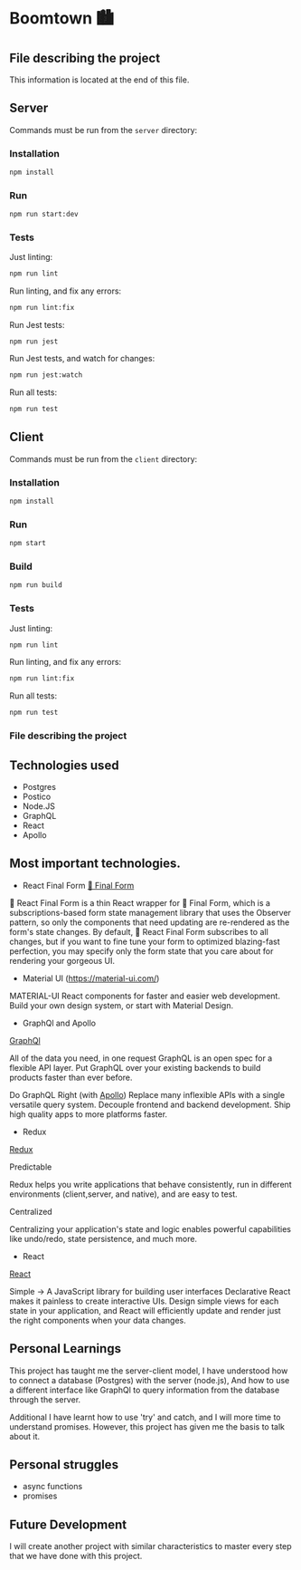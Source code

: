 # Boomtown 🏙

## File describing the project
This information is located at the end of this file. 

## Server

Commands must be run from the `server` directory:

### Installation

```bash
npm install
```

### Run

```bash
npm run start:dev
```

### Tests

Just linting:

```bash
npm run lint
```

Run linting, and fix any errors:

```bash
npm run lint:fix
```

Run Jest tests:

```
npm run jest
```

Run Jest tests, and watch for changes:

```bash
npm run jest:watch
```

Run all tests:

```bash
npm run test
```

## Client

Commands must be run from the `client` directory:

### Installation

```bash
npm install
```

### Run

```bash
npm start
```

### Build

```bash
npm run build
```

### Tests

Just linting:

```bash
npm run lint
```

Run linting, and fix any errors:

```bash
npm run lint:fix
```

Run all tests:

```bash
npm run test
```

### File describing the project

## Technologies used

* Postgres
* Postico
* Node.JS
* GraphQL
* React 
* Apollo


## Most important technologies. 

* React Final Form 
[🏁 Final Form](https://github.com/final-form/final-form#-final-form)

🏁 React Final Form is a thin React wrapper for 🏁 Final Form, which is a subscriptions-based form state management library that uses the Observer pattern, so only the components that need updating are re-rendered as the form's state changes. By default, 🏁 React Final Form subscribes to all changes, but if you want to fine tune your form to optimized blazing-fast perfection, you may specify only the form state that you care about for rendering your gorgeous UI.

* Material UI 
(https://material-ui.com/)

MATERIAL-UI
React components for faster and easier web development. Build your own design system, or start with Material Design.

* GraphQl and Apollo

[GraphQl](https://www.graphql.com/)

All of the data you need,
in one request
GraphQL is an open spec for a flexible API layer. Put GraphQL over your existing backends to build products faster than ever before.

Do GraphQL Right (with [Apollo](https://www.apollographql.com/))
Replace many inflexible APIs with a single versatile query system.
Decouple frontend and backend development.
Ship high quality apps to more platforms faster.

* Redux 

[Redux](https://redux.js.org/)

Predictable

Redux helps you write applications that behave consistently, run in different environments (client,server, and native), and are easy to test.

Centralized

Centralizing your application's state and logic enables powerful capabilities like undo/redo, state persistence, and much more.

* React

[React](https://reactjs.org/)

Simple -> A JavaScript library for building user interfaces
Declarative
React makes it painless to create interactive UIs. Design simple views for each state in your application, and React will efficiently update and render just the right components when your data changes.



## Personal Learnings

This project has taught me the server-client model, I have understood how to connect a database (Postgres) with the server (node.js), And how to use a different interface like GraphQl to query information from the database through the server. 

Additional I have learnt how to use 'try' and catch, and I will more time to understand promises. However, this project has given me the basis to talk about it. 

## Personal struggles

* async functions 
* promises


## Future Development

I will create another project with similar characteristics to master every step that we have done with this project. 

